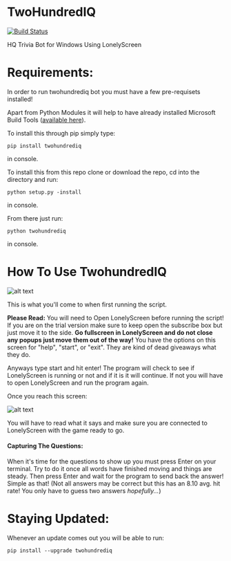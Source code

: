 # TwoHundredIQ
[![Build Status](https://travis-ci.org/M4cs/twohundrediq.svg?branch=master)](https://travis-ci.org/M4cs/twohundrediq)

HQ Trivia Bot for Windows Using LonelyScreen

# Requirements:

In order to run twohundrediq bot you must have a few pre-requisets installed!

Apart from Python Modules it will help to have already installed Microsoft Build Tools ([available here](https://www.microsoft.com/en-us/download/details.aspx?id=48159)).

To install this through pip simply type:
```
pip install twohundrediq
```

in console.

To install this from this repo clone or download the repo, cd into the directory and run:
```
python setup.py -install
```
in console.

From there just run:
```
python twohundrediq
```
in console.

# How To Use TwohundredIQ

![alt text](https://i.imgur.com/Y5D030I.png)

This is what you'll come to when first running the script.

**Please Read:** You will need to Open LonelyScreen before running the script! If you are on the trial version make sure to keep open the subscribe box but just move it to the side. **Go fullscreen in LonelyScreen and do not close any popups just move them out of the way!** You have the options on this screen for "help", "start", or "exit". They are kind of dead giveaways what they do. 

Anyways type start and hit enter! The program will check to see if LonelyScreen is running or not and if it is it will continue. If not you will have to open LonelyScreen and run the program again.

Once you reach this screen:

![alt text](https://i.imgur.com/tFvH83O.png)

You will have to read what it says and make sure you are connected to LonelyScreen with the game ready to go.

#### Capturing The Questions:

When it's time for the questions to show up you must press Enter on your terminal. Try to do it once all words have finished moving and things are steady. Then press Enter and wait for the program to send back the answer! Simple as that! (Not all answers may be correct but this has an 8.10 avg. hit rate! You only have to guess two answers *hopefully...*)

# Staying Updated:

Whenever an update comes out you will be able to run:
```
pip install --upgrade twohundrediq
```

